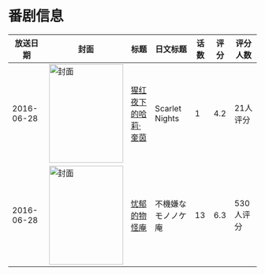# 番剧信息

|放送日期|封面|标题|日文标题|话数|评分|评分人数|
|---|---|---|---|---|---|---|
|2016-06-28|<img src="https://bangumi.tv/img/no_icon_subject.png" alt="封面" style="width:150px;height:200px;object-fit:cover;">|[猩红夜下的哈莉·奎茵](https://bangumi.tv/subject/256101)|Scarlet Nights|1|4.2|21人评分|
|2016-06-28|<img src="https://lain.bgm.tv/pic/cover/c/c3/90/168905_vvW6n.jpg" alt="封面" style="width:150px;height:200px;object-fit:cover;">|[忧郁的物怪庵](https://bangumi.tv/subject/168905)|不機嫌なモノノケ庵|13|6.3|530人评分|
